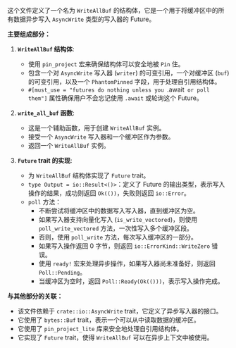 这个文件定义了一个名为 `WriteAllBuf` 的结构体，它是一个用于将缓冲区中的所有数据异步写入 `AsyncWrite` 类型的写入器的 Future。

**主要组成部分：**

1.  **`WriteAllBuf` 结构体**:
    *   使用 `pin_project` 宏来确保结构体可以安全地被 `Pin` 住。
    *   包含一个对 `AsyncWrite` 写入器 (`writer`) 的可变引用，一个对缓冲区 (`buf`) 的可变引用，以及一个 `PhantomPinned` 字段，用于处理自引用结构体。
    *   `#[must_use = "futures do nothing unless you `.await` or poll them"]` 属性确保用户不会忘记使用 `.await` 或轮询这个 Future。

2.  **`write_all_buf` 函数**:
    *   这是一个辅助函数，用于创建 `WriteAllBuf` 实例。
    *   接受一个 `AsyncWrite` 写入器和一个缓冲区作为参数。
    *   返回一个 `WriteAllBuf` 实例。

3.  **`Future` trait 的实现**:
    *   为 `WriteAllBuf` 结构体实现了 `Future` trait。
    *   `type Output = io::Result<()>`：定义了 Future 的输出类型，表示写入操作的结果，成功则返回 `Ok(())`，失败则返回 `io::Error`。
    *   `poll` 方法：
        *   不断尝试将缓冲区中的数据写入写入器，直到缓冲区为空。
        *   如果写入器支持向量化写入 (`is_write_vectored`)，则使用 `poll_write_vectored` 方法，一次性写入多个缓冲区段。
        *   否则，使用 `poll_write` 方法，每次写入缓冲区的一部分。
        *   如果写入操作返回 0 字节，则返回 `io::ErrorKind::WriteZero` 错误。
        *   使用 `ready!` 宏来处理异步操作，如果写入器尚未准备好，则返回 `Poll::Pending`。
        *   当缓冲区为空时，返回 `Poll::Ready(Ok(()))`，表示写入操作完成。

**与其他部分的关联：**

*   该文件依赖于 `crate::io::AsyncWrite` trait，它定义了异步写入器的接口。
*   它使用了 `bytes::Buf` trait，表示一个可以从中读取数据的缓冲区。
*   它使用了 `pin_project_lite` 库来安全地处理自引用结构体。
*   它实现了 `Future` trait，使得 `WriteAllBuf` 可以在异步上下文中被使用。
